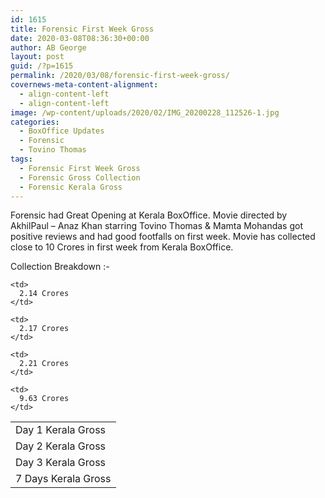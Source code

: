 ```yaml
---
id: 1615
title: Forensic First Week Gross
date: 2020-03-08T08:36:30+00:00
author: AB George
layout: post
guid: /?p=1615
permalink: /2020/03/08/forensic-first-week-gross/
covernews-meta-content-alignment:
  - align-content-left
  - align-content-left
image: /wp-content/uploads/2020/02/IMG_20200228_112526-1.jpg
categories:
  - BoxOffice Updates
  - Forensic
  - Tovino Thomas
tags:
  - Forensic First Week Gross
  - Forensic Gross Collection
  - Forensic Kerala Gross
---
```

Forensic had Great Opening at Kerala BoxOffice. Movie directed by AkhilPaul &#8211; Anaz Khan starring Tovino Thomas & Mamta Mohandas got positive reviews and had good footfalls on first week. Movie has collected close to 10 Crores in first week from Kerala BoxOffice.

Collection Breakdown :-

<table class="wp-block-table">
  <tr>
    <td>
      Day 1 Kerala Gross
    </td>
    
    <td>
      2.14 Crores
    </td>
  </tr>
  
  <tr>
    <td>
      Day 2 Kerala Gross
    </td>
    
    <td>
      2.17 Crores
    </td>
  </tr>
  
  <tr>
    <td>
      Day 3 Kerala Gross
    </td>
    
    <td>
      2.21 Crores
    </td>
  </tr>
  
  <tr>
    <td>
      7 Days Kerala Gross
    </td>
    
    <td>
      9.63 Crores
    </td>
  </tr>
</table>